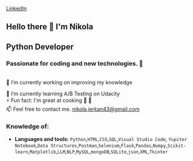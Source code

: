 [LinkedIn](https://www.linkedin.com/in/nikola-jerkan-39538b311/)

## Hello there 👋 I'm Nikola
## Python Developer<br/> 
### Passionate for coding and new technologies. :metal:

<br>
🔭 I’m currently working on improving my knowledge

🌱 I’m currently learning A/B Testing on Udacity
<br>
⚡ Fun fact: I'm great at cooking   :spaghetti: :pinched_fingers:
<br>
📫 Feel free to contact me.	 nikola.jerkan43@gmail.com
<br/>

### Knowledge of:
- **Languages and tools:** `Python`,`HTML`,`CSS`,`SQL`,`Visual Studio Code`, `Yupiter Notebook`,`Data Structures`,`Postman`,`Selenium`,`Flask`,`Pandas`,`Numpy`,`Scikit-learn`,`Matplotlib`,`LLM`,`NLP`,`MySQL`,`mongoDB`,`SQLite`,`json`,`XML`,`Tkinter`






















<!--
**nikola-git333/nikola-git333** is a ✨ _special_ ✨ repository because its `README.md` (this file) appears on your GitHub profile.

Here are some ideas to get you started:

- 🔭 I’m currently working on ...
- 🌱 I’m currently learning ...
- 👯 I’m looking to collaborate on ...
- 🤔 I’m looking for help with ...
- 💬 Ask me about ...
📫 How to reach me: nikola.jerkan43@gmail.com
- 😄 Pronouns: ...
- ⚡ Fun fact: ...
-->
